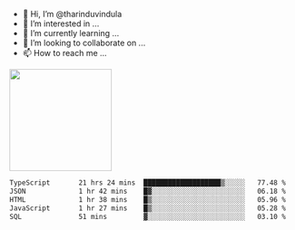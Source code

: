 - 👋 Hi, I’m @tharinduvindula
- 👀 I’m interested in ...
- 🌱 I’m currently learning ...
- 💞️ I’m looking to collaborate on ...
- 📫 How to reach me ...

<!---
tharinduvindula/tharinduvindula is a ✨ special ✨ repository because its `README.md` (this file) appears on your GitHub profile.
You can click the Preview link to take a look at your changes.
--->

<img height="180em" src="https://github-readme-stats.vercel.app/api?username=tharinduvindula&show_icons=true&hide_border=false&&count_private=true&include_all_commits=true" />


<!--START_SECTION:waka-->

```txt
TypeScript       21 hrs 24 mins  ███████████████████▒░░░░░   77.48 %
JSON             1 hr 42 mins    █▓░░░░░░░░░░░░░░░░░░░░░░░   06.18 %
HTML             1 hr 38 mins    █▒░░░░░░░░░░░░░░░░░░░░░░░   05.96 %
JavaScript       1 hr 27 mins    █▒░░░░░░░░░░░░░░░░░░░░░░░   05.28 %
SQL              51 mins         ▓░░░░░░░░░░░░░░░░░░░░░░░░   03.10 %
```

<!--END_SECTION:waka-->

